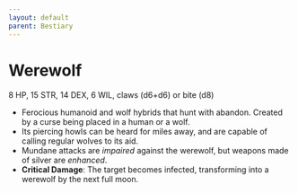 ```yaml
---
layout: default
parent: Bestiary
---
```


# Werewolf

8 HP, 15 STR, 14 DEX, 6 WIL, claws (d6+d6) or bite (d8)

- Ferocious humanoid and wolf hybrids that hunt with abandon. Created by a curse being placed in a human or a wolf.
- Its piercing howls can be heard for miles away, and are capable of calling regular wolves to its aid.
- Mundane attacks are _impaired_ against the werewolf, but weapons made of silver are _enhanced_.
- **Critical Damage**: The target becomes infected, transforming into a werewolf by the next full moon.

